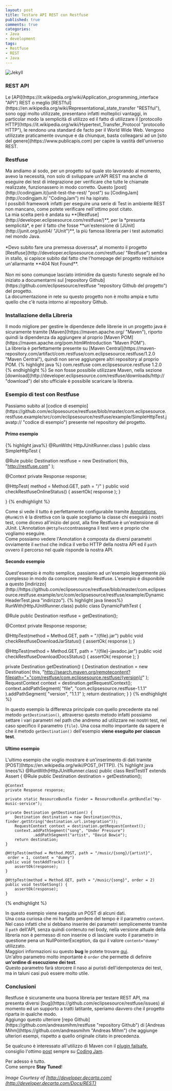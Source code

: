 ```yaml
---
layout: post
title: Testare API REST con Restfuse
published: true
comments: true
categories: 
- Java
- development
tags:
- Restfuse
- REST
- Java
---
```

![Jekyll]({{site.baseurl}}/assets/rest_API.png)

<h3>REST API</h3>
Le [API](https://it.wikipedia.org/wiki/Application_programming_interface "API") REST o meglio [RESTful](https://en.wikipedia.org/wiki/Representational_state_transfer "RESTful"), sono oggi molto utilizzate, presentano infatti molteplici vantaggi, in particolar modo la semplicità di utilizzo ed il fatto di utilizzare il [protocollo HTTP](https://it.wikipedia.org/wiki/Hypertext_Transfer_Protocol "protocollo HTTP"), le rendono una standard de facto per il World Wide Web. Vengono utilizzate praticamente ovunque e da chiunque, basta colleagarsi ad un [sito del genere](https://www.publicapis.com) per capire la vastità dell'universo REST.
<!--more-->
<h3>Restfuse</h3>
Ma andiamo al sodo, per un progetto sul quale sto lavorando al momento, avevo la necessità, non solo di sviluppare un'API REST ma anche di eseguire dei test di integrazione per verificare che tutte le chiamate realizzate, funzionassero in modo corretto.
Questo [post](http://codingjam.it/junit-test-the-rest/ "post") su [CodingJam](http://codingjam.it/ "CodingJam") mi ha ispirato.<br/>
I possibili framework infatti per eseguire una serie di Test in ambiente REST non mancano, come potete verificare nell'ottimo post citato.<br/>
La mia scelta però è andata su **[Restfuse](http://developer.eclipsesource.com/restfuse/)**, per la *presunta semplicità*, e per il fatto che fosse **un'estensione di [JUnit](http://junit.org/junit4/ "JUnit")**, la più famosa libreria per i test automatici nel mondo Java.
<br/>
<br/>
*Devo subito fare una premessa doverosa*, al momento il progetto [Restfuse](http://developer.eclipsesource.com/restfuse/ "Restfuse") sembra in stallo, si capisce subito dal fatto che l'homepage del progetto restituisce un'allarmante **404 Not Found**.<br/><br/>
Non mi sono comunque lasciato intimidire da questo funesto segnale ed ho iniziato a documentarmi sul [repository Github](https://github.com/eclipsesource/restfuse "repository Github del progetto") del progetto.<br/>
La documentazione in rete su questo progetto non è molto ampia e tutto quello che c'è ruota intorno al repository Github.
<h3>Installazione della Libreria</h3>
Il modo migliore per gestire le dipendenze delle librerie in un progetto java è sicuramente tramite [Maven](https://maven.apache.org/ "Maven"), riporto quindi la dipendenza da aggiungere al proprio [Maven POM](https://maven.apache.org/pom.html#Introduction "Maven POM").<br/>
La libreria è perfettamente presente su [Maven Central](https://maven-repository.com/artifact/com.restfuse/com.eclipsesource.restfuse/1.2.0 "Maven Central"), quindi non serve aggiungere altri repository al proprio POM.
{% highlight java %}
        <dependency>
            <groupId>com.restfuse</groupId>
            <artifactId>com.eclipsesource.restfuse</artifactId>
            <version>1.2.0</version>
        </dependency>
{% endhighlight %}
Se non fosse possibile utilizzare Maven, nella sezione [download](http://developer.eclipsesource.com/restfuse/downloads/http:// "download") del sito ufficiale è possibile scaricare la libreria.
<h3>Esempio di test con Restfuse</h3>
Passiamo subito al [codice di esempio](https://github.com/eclipsesource/restfuse/blob/master/com.eclipsesource.restfuse.example/src/com/eclipsesource/restfuse/example/SimpleHttpTest.javatp:// "codice di esempio") presente nel repository del progetto.
<h4>Primo esempio</h4>
{% highlight java%}
@RunWith( HttpJUnitRunner.class )
public class SimpleHttpTest {
  
  @Rule
  public Destination restfuse = new Destination( this, "http://restfuse.com" );
  
  @Context
  private Response response;
  
  @HttpTest( method = Method.GET, path = "/" ) 
  public void checkRestfuseOnlineStatus() {
    assertOk( response );
  }
  
}
{% endhighlight %}

Come si vede il tutto è perfettamente configurabile tramite [Annotations](http://https://en.wikipedia.org/wiki/Java_annotation "Annotations"), ``@RunWith`` è la direttiva con la quale scegliamo la classe chi eseguirà i nostri test, come dicevo all'inizio del post, alla fine Restfuse è un'estensione di JUnit.
L'Annotation ``@HttpTest``contrassegna il test vero e proprio che vogliamo eseguire.<br/>
Come possiamo vedere l'Annotation è composta da diversi parametri ovviamente il ``method`` che indica il verbo HTTP della nostra API ed il ``path`` ovvero il percorso nel quale risponde la nostra API.
<h4>Secondo esempio</h4>
Quest'esempio è molto semplice, passiamo ad un'esempio leggermente più complesso in modo da conoscere meglio Restfuse. L'esempio è disponibile a questo [indirizzo](http://https://github.com/eclipsesource/restfuse/blob/master/com.eclipsesource.restfuse.example/src/com/eclipsesource/restfuse/example/DynamicHeaderTest.java "indirizzo").
{% highlight java lineos%}
RunWith(HttpJUnitRunner.class)
public class DynamicPathTest {

  @Rule
  public Destination restfuse = getDestination();
  
  @Context
  private Response response;

  @HttpTest(method = Method.GET, path = "/{file}.jar")
  public void checkRestfuseDownloadJarStatus() {
    assertOk( response );
  }
  
  @HttpTest(method = Method.GET, path = "/{file}-javadoc.jar")
  public void checkRestfuseDownloadDocsStatus() {
    assertOk( response );
  }

  private Destination getDestination() {
    Destination destination = new Destination( this, 
                                               "http://search.maven.org/remotecontent?filepath="+"com/restfuse/com.eclipsesource.restfuse/{version}/" );
    RequestContext context = destination.getRequestContext();
    context.addPathSegment( "file", "com.eclipsesource.restfuse-1.1.1" ).addPathSegment( "version", "1.1.1" );
    return destination;
  }
}
{% endhighlight %}

In questo esempio la differenza principale con quello precedente sta nel metodo ``getDestination()``, attraverso questo metodo infatti possiamo settare i vari parametri nel path che andremo ad utilizzare nei nostri test, nel caso specifico il parametro ``{file}``. Una cosa molto importante da sapere è che il metodo ``getDestination()`` dell'esempio **viene eseguito per ciascun test**.
<h4>Ultimo esempio</h4>
L'ultimo esempio che voglio mostrare è un'inserimento di dati tramite [POST](https://en.wikipedia.org/wiki/POST_(HTTP)).
{% highlight java lineos%}
@RunWith(HttpJUnitRunner.class)
public class RestTestIT extends Assert {
    @Rule
    public Destination destination = getDestination();

    @Context
    private Response response;

    private static ResourceBundle finder = ResourceBundle.getBundle("my-music-service");
    
    private Destination getDestination() {
        Destination destination = new Destination(this, finder.getString("destination.url.integration"));
        RequestContext context = destination.getRequestContext();
        context.addPathSegment("song", "Under Pressure")
                .addPathSegment("artist", "David Bowie");
        return destination;
    }

    @HttpTest(method = Method.POST, path = "/music/{song}/{artist}",
     order = 1, content = "dummy")
    public void testAddTrack() {
        assertOk(response);
    }

    @HttpTest(method = Method.GET, path = "/music/{song}", order = 2)
    public void testGetSong() {
        assertOk(response);
    }
{% endhighlight %}

In questo esempio viene eseguita un POST di alcuni dati.<br/>
Una cosa curiosa che mi ha fatto perdere del tempo è il parametro ``content``.<br/> Nel caso infatti che si debbano inserire dei parametri semplicemente tramite il ``path`` dell'API, senza quindi contenuto nel body, nella versione attuale della libreria non è permesso di non inserire o di lasciare vuoto il parametro in questione pena un NullPointerException, da qui il valore ``content="dummy"`` utilizzato.<br/>
Maggiori informazioni su questo **bug** le potete trovare [qui](https://github.com/eclipsesource/restfuse/issues/42 "qui").<br/>
Un'altro parametro molto importante è ``order`` che permette di definire **un'ordine di esecuzione dei test**.<br/>
Questo parametro farà storcere il naso ai puristi dell'idempotenza dei test, ma in taluni casi può essere molto utile.  

<h3>Conclusioni</h3>
Restfuse è sicuramente una buona libreria per testare REST API, ma presenta diversi [bug](https://github.com/eclipsesource/restfuse/issues) al momento ed un supporto a tratti latitante, speriamo davvero che il progetto riparta in qualche modo.<br/>
Aggiungo questo ulteriore [repo Github](https://github.com/andreasmihm/restfuse "repository Github") di [Andreas Mihm](https://github.com/andreasmihm "Andreas Mihm") che aggiunge ulteriori esempi, rispetto a quello originale citato in precedenza.

Se qualcuno è interessato all'utilizzo di Maven con il [plugin failsafe](https://maven.apache.org/surefire/maven-failsafe-plugin/ "plugin failsafe"), consiglio l'ottimo [post](http://codingjam.it/maven-integration-tests/ "post") sempre su [Coding Jam](http://codingjam.it "Coding Jam").

Per adesso è tutto.<br/>
Come sempre **Stay Tuned**!
<br/>
<br/>
*Image Courtesy of [http://developer.decarta.com](http://developer.decarta.com/Docs/REST)*